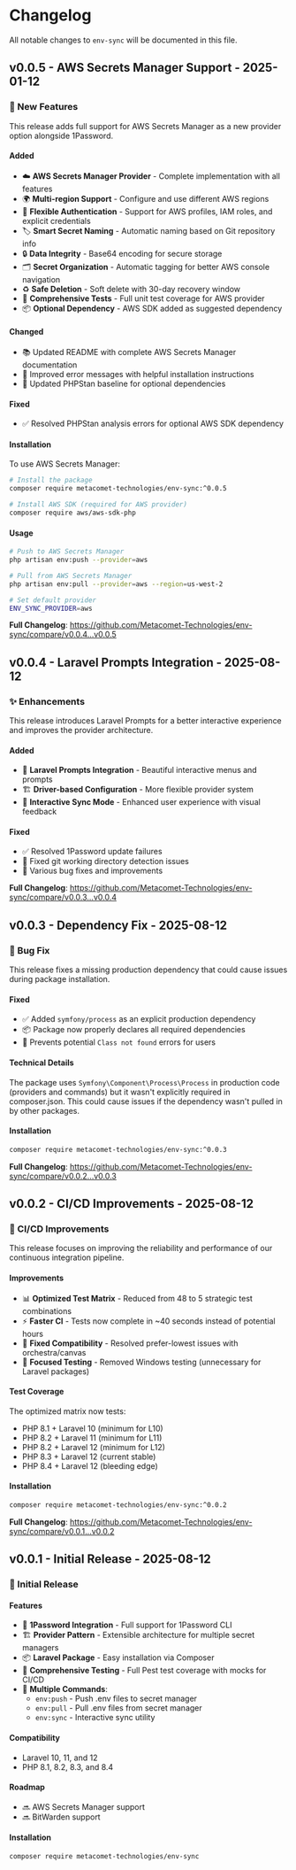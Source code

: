 # Changelog

All notable changes to `env-sync` will be documented in this file.

## v0.0.5 - AWS Secrets Manager Support - 2025-01-12

### 🚀 New Features

This release adds full support for AWS Secrets Manager as a new provider option alongside 1Password.

#### Added

- ☁️ **AWS Secrets Manager Provider** - Complete implementation with all features
- 🌍 **Multi-region Support** - Configure and use different AWS regions
- 🔐 **Flexible Authentication** - Support for AWS profiles, IAM roles, and explicit credentials
- 🏷️ **Smart Secret Naming** - Automatic naming based on Git repository info
- 🔒 **Data Integrity** - Base64 encoding for secure storage
- 🗂️ **Secret Organization** - Automatic tagging for better AWS console navigation
- ♻️ **Safe Deletion** - Soft delete with 30-day recovery window
- 🧪 **Comprehensive Tests** - Full unit test coverage for AWS provider
- 📦 **Optional Dependency** - AWS SDK added as suggested dependency

#### Changed

- 📚 Updated README with complete AWS Secrets Manager documentation
- 💬 Improved error messages with helpful installation instructions
- 🔧 Updated PHPStan baseline for optional dependencies

#### Fixed

- ✅ Resolved PHPStan analysis errors for optional AWS SDK dependency

#### Installation

To use AWS Secrets Manager:

```bash
# Install the package
composer require metacomet-technologies/env-sync:^0.0.5

# Install AWS SDK (required for AWS provider)
composer require aws/aws-sdk-php
```

#### Usage

```bash
# Push to AWS Secrets Manager
php artisan env:push --provider=aws

# Pull from AWS Secrets Manager
php artisan env:pull --provider=aws --region=us-west-2

# Set default provider
ENV_SYNC_PROVIDER=aws
```

**Full Changelog**: https://github.com/Metacomet-Technologies/env-sync/compare/v0.0.4...v0.0.5

## v0.0.4 - Laravel Prompts Integration - 2025-08-12

### ✨ Enhancements

This release introduces Laravel Prompts for a better interactive experience and improves the provider architecture.

#### Added

- 🎨 **Laravel Prompts Integration** - Beautiful interactive menus and prompts
- 🏗️ **Driver-based Configuration** - More flexible provider system
- 🔄 **Interactive Sync Mode** - Enhanced user experience with visual feedback

#### Fixed

- ✅ Resolved 1Password update failures
- 🔧 Fixed git working directory detection issues
- 🐛 Various bug fixes and improvements

**Full Changelog**: https://github.com/Metacomet-Technologies/env-sync/compare/v0.0.3...v0.0.4

## v0.0.3 - Dependency Fix - 2025-08-12

### 🔧 Bug Fix

This release fixes a missing production dependency that could cause issues during package installation.

#### Fixed

- ✅ Added `symfony/process` as an explicit production dependency
- 📦 Package now properly declares all required dependencies
- 🔨 Prevents potential `Class not found` errors for users

#### Technical Details

The package uses `Symfony\Component\Process\Process` in production code (providers and commands) but it wasn't explicitly required in composer.json. This could cause issues if the dependency wasn't pulled in by other packages.

#### Installation

```bash
composer require metacomet-technologies/env-sync:^0.0.3

```
**Full Changelog**: https://github.com/Metacomet-Technologies/env-sync/compare/v0.0.2...v0.0.3

## v0.0.2 - CI/CD Improvements - 2025-08-12

### 🚀 CI/CD Improvements

This release focuses on improving the reliability and performance of our continuous integration pipeline.

#### Improvements

- 📊 **Optimized Test Matrix** - Reduced from 48 to 5 strategic test combinations
- ⚡ **Faster CI** - Tests now complete in ~40 seconds instead of potential hours
- 🔧 **Fixed Compatibility** - Resolved prefer-lowest issues with orchestra/canvas
- 🎯 **Focused Testing** - Removed Windows testing (unnecessary for Laravel packages)

#### Test Coverage

The optimized matrix now tests:

- PHP 8.1 + Laravel 10 (minimum for L10)
- PHP 8.2 + Laravel 11 (minimum for L11)
- PHP 8.2 + Laravel 12 (minimum for L12)
- PHP 8.3 + Laravel 12 (current stable)
- PHP 8.4 + Laravel 12 (bleeding edge)

#### Installation

```bash
composer require metacomet-technologies/env-sync:^0.0.2


```
**Full Changelog**: https://github.com/Metacomet-Technologies/env-sync/compare/v0.0.1...v0.0.2

## v0.0.1 - Initial Release - 2025-08-12

### 🎉 Initial Release

#### Features

- 🔐 **1Password Integration** - Full support for 1Password CLI
- 🏗️ **Provider Pattern** - Extensible architecture for multiple secret managers
- 📦 **Laravel Package** - Easy installation via Composer
- 🧪 **Comprehensive Testing** - Full Pest test coverage with mocks for CI/CD
- 🔄 **Multiple Commands**:
  - `env:push` - Push .env files to secret manager
  - `env:pull` - Pull .env files from secret manager
  - `env:sync` - Interactive sync utility
  

#### Compatibility

- Laravel 10, 11, and 12
- PHP 8.1, 8.2, 8.3, and 8.4

#### Roadmap

- 🔜 AWS Secrets Manager support
- 🔜 BitWarden support

#### Installation

```bash
composer require metacomet-technologies/env-sync



```